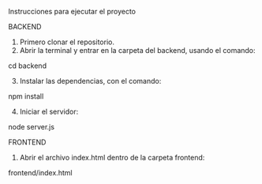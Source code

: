 Instrucciones para ejecutar el proyecto

BACKEND

1) Primero clonar el repositorio.
2) Abrir la terminal y entrar en la carpeta del backend, usando el comando:

cd backend

3) Instalar las dependencias, con el comando:

npm install

4) Iniciar el servidor:

node server.js

FRONTEND

1) Abrir el archivo index.html dentro de la carpeta frontend:

frontend/index.html



